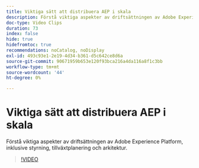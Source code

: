 ```yaml
---
title: Viktiga sätt att distribuera AEP i skala
description: Förstå viktiga aspekter av driftsättningen av Adobe Experience Platform, inklusive styrning, tillväxtplanering och arkitektur.
doc-type: Video Clips
duration: 73
index: false
hide: true
hidefromtoc: true
recommendations: noCatalog, noDisplay
exl-id: 493c93e1-2e19-4d34-b361-d5c642ce8d6a
source-git-commit: 90671959b653e120f93bca216a4da116a8f1c3bb
workflow-type: tm+mt
source-wordcount: '44'
ht-degree: 0%

---
```


# Viktiga sätt att distribuera AEP i skala

Förstå viktiga aspekter av driftsättningen av Adobe Experience Platform, inklusive styrning, tillväxtplanering och arkitektur.

<!-- 62_S601_3442532_72_key-takeaways-for-deploying-aep-at-scale -->
>[!VIDEO](https://video.tv.adobe.com/v/3458314/?learn=on&enablevpops=true)

